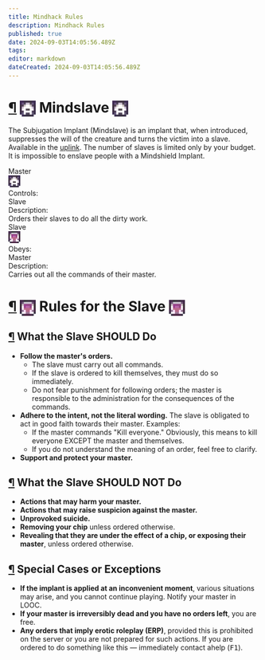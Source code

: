 ```yaml
---
title: Mindhack Rules
description: Mindhack Rules
published: true
date: 2024-09-03T14:05:56.489Z
tags: 
editor: markdown
dateCreated: 2024-09-03T14:05:56.489Z
---
```


<h1><a class="toc-anchor" href="#mindslave">¶</a> <img src="/master.png" alt="master.png" width="32" style="vertical-align: middle;"> Mindslave <img src="/master.png" alt="master.png" width="32" style="vertical-align: middle;"></h1>
<div class="container">
   <div class="text">
      <p>The Subjugation Implant (Mindslave) is an implant that, when introduced, suppresses the will of the creature and turns the victim into a slave. Available in the <a href="/guides/uplink" class="is-internal-link is-valid-page">uplink</a>. The number of slaves is limited only by your budget. It is impossible to enslave people with a Mindshield Implant. </p>
   </div>
   <div class="rolescontainer">
      <div class="role">
         <div class="rolename">Master</div>
         <div class="roleimg"><img src="/master.png" alt="master.png"></div>
         <div class="roleheadlabel">Controls:</div>
         <div class="rolehead">Slave</div>
         <div class="roledesclabel">Description:</div>
         <div class="roledesc">Orders their slaves to do all the dirty work.</div>
      </div>
      <div class="role">
         <div class="rolename">Slave</div>
         <div class="roleimg"><img src="/slave.png" alt="slave.png"></div>
         <div class="roleheadlabel">Obeys:</div>
         <div class="rolehead">Master</div>
         <div class="roledesclabel">Description:</div>
         <div class="roledesc">Carries out all the commands of their master.</div>
      </div>
   </div>
</div>
<h1 id="rules-for-the-slave" class="toc-header"><a class="toc-anchor" href="#rules-for-the-slave">¶</a> <img src="/slave.png" alt="slave.png" width="32" style="vertical-align: middle;"> Rules for the Slave <img src="/slave.png" alt="slave.png" width="32" style="vertical-align: middle;"></h1>
<h2 id="what-the-slave-should-do" class="toc-header"><a class="toc-anchor" href="#what-the-slave-should-do">¶</a> What the Slave <b>SHOULD</b> Do</h2>
<ul>
   <li>
      <b>Follow the master's orders.</b> 
      <ul>
         <li>The slave must carry out all commands.</li>
         <li>If the slave is ordered to kill themselves, they must do so immediately.</li>
         <li>Do not fear punishment for following orders; the master is responsible to the administration for the consequences of the commands.</li>
      </ul>
   </li>
   <li>
      <b>Adhere to the intent, not the literal wording.</b> The slave is obligated to act in good faith towards their master. Examples: 
      <ul>
         <li>If the master commands "Kill everyone." Obviously, this means to kill everyone EXCEPT the master and themselves.</li>
         <li>If you do not understand the meaning of an order, feel free to clarify.</li>
      </ul>
   </li>
   <li><b>Support and protect your master.</b></li>
</ul>
<h2 id="what-the-slave-should-not-do" class="toc-header"><a class="toc-anchor" href="#what-the-slave-should-not-do">¶</a> What the Slave <b>SHOULD NOT</b> Do</h2>
<ul>
   <li><b>Actions that may harm your master.</b></li>
   <li><b>Actions that may raise suspicion against the master.</b></li>
   <li><b>Unprovoked suicide.</b></li>
   <li><b>Removing your chip</b> unless ordered otherwise.</li>
   <li><b>Revealing that they are under the effect of a chip, or exposing their master</b>, unless ordered otherwise.</li>
</ul>
<h2 id="special-cases-or-exceptions" class="toc-header"><a class="toc-anchor" href="#special-cases-or-exceptions">¶</a> Special Cases or Exceptions</h2>
<ul>
   <li><b>If the implant is applied at an inconvenient moment</b>, various situations may arise, and you cannot continue playing. Notify your master in LOOC.</li>
   <li><b>If your master is irreversibly dead and you have no orders left</b>, you are free.</li>
   <li><b>Any orders that imply erotic roleplay (ERP)</b>, provided this is prohibited on the server or you are not prepared for such actions. If you are ordered to do something like this — immediately contact ahelp (<kbd>F1</kbd>).</li>
</ul>
</div>